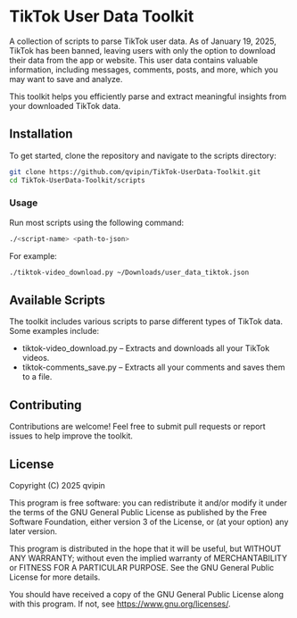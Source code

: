 # TikTok User Data Toolkit

A collection of scripts to parse TikTok user data. As of January 19, 2025, TikTok has been banned, leaving users with only the option to download their data from the app or website. This user data contains valuable information, including messages, comments, posts, and more, which you may want to save and analyze.

This toolkit helps you efficiently parse and extract meaningful insights from your downloaded TikTok data.

## Installation

To get started, clone the repository and navigate to the scripts directory:

```bash
git clone https://github.com/qvipin/TikTok-UserData-Toolkit.git
cd TikTok-UserData-Toolkit/scripts
```

### Usage

Run most scripts using the following command:

```bash
./<script-name> <path-to-json>
```

For example:

```bash
./tiktok-video_download.py ~/Downloads/user_data_tiktok.json
```

## Available Scripts

The toolkit includes various scripts to parse different types of TikTok data. Some examples include:

- tiktok-video_download.py – Extracts and downloads all your TikTok videos.
- tiktok-comments_save.py – Extracts all your comments and saves them to a file.

## Contributing

Contributions are welcome! Feel free to submit pull requests or report issues to help improve the toolkit.

## License

Copyright (C) 2025 qvipin

This program is free software: you can redistribute it and/or modify
it under the terms of the GNU General Public License as published by
the Free Software Foundation, either version 3 of the License, or
(at your option) any later version.

This program is distributed in the hope that it will be useful,
but WITHOUT ANY WARRANTY; without even the implied warranty of
MERCHANTABILITY or FITNESS FOR A PARTICULAR PURPOSE.  See the
GNU General Public License for more details.

You should have received a copy of the GNU General Public License
along with this program.  If not, see <https://www.gnu.org/licenses/>.
